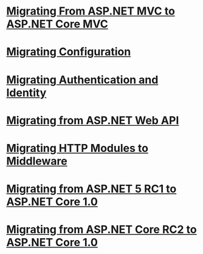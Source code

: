# [Migrating From ASP.NET MVC to ASP.NET Core MVC](mvc.md)
# [Migrating Configuration](configuration.md)
# [Migrating Authentication and Identity](identity.md)
# [Migrating from ASP.NET Web API](webapi.md)
# [Migrating HTTP Modules to Middleware](http-modules.md)
# [Migrating from ASP.NET 5 RC1 to ASP.NET Core 1.0](rc1-to-rtm.md)
# [Migrating from ASP.NET Core RC2 to ASP.NET Core 1.0](rc2-to-rtm.md)
